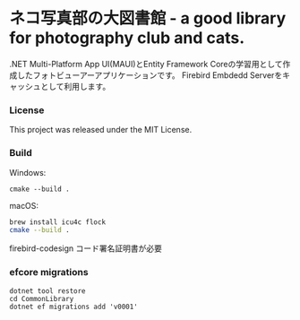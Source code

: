 # ネコ写真部の大図書館 - a good library for photography club and cats.
.NET Multi-Platform App UI(MAUI)とEntity Framework Coreの学習用として作成したフォトビューアーアプリケーションです。
Firebird Embdedd Serverをキャッシュとして利用します。

### License
This project was released under the MIT License.

### Build
Windows:
```pwsh
cmake --build .
```

macOS:
```zsh
brew install icu4c flock
cmake --build .
```
firebird-codesign コード署名証明書が必要

### efcore migrations
```pwsh
dotnet tool restore
cd CommonLibrary
dotnet ef migrations add 'v0001'
```
